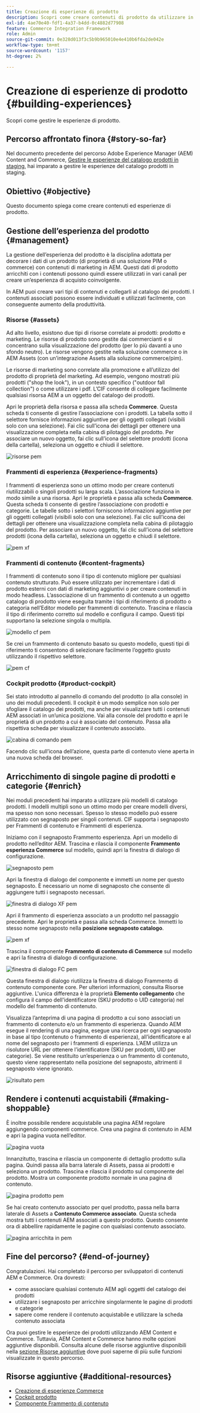 ```yaml
---
title: Creazione di esperienze di prodotto
description: Scopri come creare contenuti di prodotto da utilizzare in vari canali per creare un’esperienza di acquisto coinvolgente.
exl-id: 4ae70e40-fdf1-4a37-b4dd-0c4882d77908
feature: Commerce Integration Framework
role: Admin
source-git-commit: 0e328d013f3c5b9b965010e4e410b6fda2de042e
workflow-type: tm+mt
source-wordcount: '1157'
ht-degree: 2%

---
```


# Creazione di esperienze di prodotto {#building-experiences}

Scopri come gestire le esperienze di prodotto.

## Percorso affrontato finora {#story-so-far}

Nel documento precedente del percorso Adobe Experience Manager (AEM) Content and Commerce, [Gestire le esperienze del catalogo prodotti in staging](staged-catalog.md), hai imparato a gestire le esperienze del catalogo prodotti in staging.

## Obiettivo {#objective}

Questo documento spiega come creare contenuti ed esperienze di prodotto.

## Gestione dell’esperienza del prodotto {#management}

La gestione dell’esperienza del prodotto è la disciplina adottata per decorare i dati di un prodotto (di proprietà di una soluzione PIM o commerce) con contenuti di marketing in AEM. Questi dati di prodotto arricchiti con i contenuti possono quindi essere utilizzati in vari canali per creare un’esperienza di acquisto coinvolgente.

In AEM puoi creare vari tipi di contenuti e collegarli al catalogo dei prodotti. I contenuti associati possono essere individuati e utilizzati facilmente, con conseguente aumento della produttività.

### Risorse {#assets}

Ad alto livello, esistono due tipi di risorse correlate ai prodotti: prodotto e marketing. Le risorse di prodotto sono gestite dai commercianti e si concentrano sulla visualizzazione del prodotto (per lo più davanti a uno sfondo neutro). Le risorse vengono gestite nella soluzione commerce o in AEM Assets (con un’integrazione Assets alla soluzione commerce/pim).

Le risorse di marketing sono correlate alla promozione e all’utilizzo del prodotto di proprietà del marketing. Ad esempio, vengono mostrati più prodotti (&quot;shop the look&quot;), in un contesto specifico (&quot;outdoor fall collection&quot;) o come utilizzare i pdf. L’CIF consente di collegare facilmente qualsiasi risorsa AEM a un oggetto del catalogo dei prodotti.

Apri le proprietà della risorsa e passa alla scheda **Commerce**. Questa scheda ti consente di gestire l’associazione con i prodotti. La tabella sotto il selettore fornisce informazioni aggiuntive per gli oggetti collegati (visibili solo con una selezione). Fai clic sull’icona dei dettagli per ottenere una visualizzazione completa nella cabina di pilotaggio del prodotto. Per associare un nuovo oggetto, fai clic sull’icona del selettore prodotti (icona della cartella), seleziona un oggetto e chiudi il selettore.

![risorse pem](assets/pem-assets.png)

### Frammenti di esperienza {#experience-fragments}

I frammenti di esperienza sono un ottimo modo per creare contenuti riutilizzabili o singoli prodotti su larga scala. L’associazione funziona in modo simile a una risorsa. Apri le proprietà e passa alla scheda **Commerce**. Questa scheda ti consente di gestire l’associazione con prodotti e categorie. Le tabelle sotto i selettori forniscono informazioni aggiuntive per gli oggetti collegati (visibili solo con una selezione). Fai clic sull’icona dei dettagli per ottenere una visualizzazione completa nella cabina di pilotaggio del prodotto. Per associare un nuovo oggetto, fai clic sull’icona del selettore prodotti (icona della cartella), seleziona un oggetto e chiudi il selettore.

![pem xf](assets/pem-xf.png)

### Frammenti di contenuto {#content-fragments}

I frammenti di contenuto sono il tipo di contenuto migliore per qualsiasi contenuto strutturato. Può essere utilizzato per incrementare i dati di prodotto esterni con dati di marketing aggiuntivi o per creare contenuti in modo headless. L’associazione di un frammento di contenuto a un oggetto catalogo di prodotto viene eseguita tramite i tipi di riferimento di prodotto o categoria nell’Editor modello per frammenti di contenuto. Trascina e rilascia il tipo di riferimento corretto sul modello e configura il campo. Questi tipi supportano la selezione singola o multipla.

![modello cf pem](assets/pem-cf-model.png)

Se crei un frammento di contenuto basato su questo modello, questi tipi di riferimento ti consentono di selezionare facilmente l’oggetto giusto utilizzando il rispettivo selettore.

![pem cf](assets/pem-cf.png)

### Cockpit prodotto {#product-cockpit}

Sei stato introdotto al pannello di comando del prodotto (o alla console) in uno dei moduli precedenti. Il cockpit è un modo semplice non solo per sfogliare il catalogo dei prodotti, ma anche per visualizzare tutti i contenuti AEM associati in un’unica posizione. Vai alla console del prodotto e apri le proprietà di un prodotto a cui è associato del contenuto. Passa alla rispettiva scheda per visualizzare il contenuto associato.

![cabina di comando pem](assets/pem-cockpit.png)

Facendo clic sull’icona dell’azione, questa parte di contenuto viene aperta in una nuova scheda del browser.

## Arricchimento di singole pagine di prodotti e categorie {#enrich}

Nei moduli precedenti hai imparato a utilizzare più modelli di catalogo prodotti. I modelli multipli sono un ottimo modo per creare modelli diversi, ma spesso non sono necessari. Spesso lo stesso modello può essere utilizzato con segnaposto per singoli contenuti. CIF supporta i segnaposto per Frammenti di contenuto e Frammenti di esperienza.

Iniziamo con il segnaposto Frammento esperienza. Apri un modello di prodotto nell’editor AEM. Trascina e rilascia il componente **Frammento esperienza Commerce** sul modello, quindi apri la finestra di dialogo di configurazione.

![segnaposto pem](assets/pem-placeholder.png)

Apri la finestra di dialogo del componente e immetti un nome per questo segnaposto. È necessario un nome di segnaposto che consente di aggiungere tutti i segnaposto necessari.

![finestra di dialogo XF pem](assets/pem-dialog-xf.png)

Apri il frammento di esperienza associato a un prodotto nel passaggio precedente. Apri le proprietà e passa alla scheda Commerce. Immetti lo stesso nome segnaposto nella **posizione segnaposto catalogo**.

![pem xf](assets/pem-xf.png)

Trascina il componente **Frammento di contenuto di Commerce** sul modello e apri la finestra di dialogo di configurazione.

![finestra di dialogo FC pem](assets/pem-dialog-cf.png)

Questa finestra di dialogo riutilizza la finestra di dialogo Frammento di contenuto componente core. Per ulteriori informazioni, consulta Risorse aggiuntive. L&#39;unica differenza è la proprietà **Elemento collegamento** che configura il campo dell&#39;identificatore (SKU prodotto o UID categoria) nel modello del frammento di contenuto.

Visualizza l’anteprima di una pagina di prodotto a cui sono associati un frammento di contenuto e/o un frammento di esperienza. Quando AEM esegue il rendering di una pagina, esegue una ricerca per ogni segnaposto in base al tipo (contenuto o frammento di esperienza), all’identificatore e al nome del segnaposto per i frammenti di esperienza. L’AEM utilizza un risolutore URL per ottenere l’identificatore (SKU per prodotti, UID per categorie). Se viene restituito un’esperienza o un frammento di contenuto, questo viene rappresentato nella posizione del segnaposto, altrimenti il segnaposto viene ignorato.

![risultato pem](assets/pem-result.png)

## Rendere i contenuti acquistabili {#making-shoppable}

È inoltre possibile rendere acquistabile una pagina AEM regolare aggiungendo componenti commerce. Crea una pagina di contenuto in AEM e apri la pagina vuota nell’editor.

![pagina vuota](assets/pem-page-empty.png)

Innanzitutto, trascina e rilascia un componente di dettaglio prodotto sulla pagina. Quindi passa alla barra laterale di Assets, passa ai prodotti e seleziona un prodotto. Trascina e rilascia il prodotto sul componente del prodotto. Mostra un componente prodotto normale in una pagina di contenuto.

![pagina prodotto pem](assets/pem-page-product.png)

Se hai creato contenuto associato per quel prodotto, passa nella barra laterale di Assets a **Contenuto Commerce associato**. Questa scheda mostra tutti i contenuti AEM associati a questo prodotto. Questo consente ora di abbellire rapidamente le pagine con qualsiasi contenuto associato.

![pagina arricchita in pem](assets/pem-page-enriched.png)

## Fine del percorso? {#end-of-journey}

Congratulazioni. Hai completato il percorso per sviluppatori di contenuti AEM e Commerce. Ora dovresti:

* come associare qualsiasi contenuto AEM agli oggetti del catalogo dei prodotti
* utilizzare i segnaposto per arricchire singolarmente le pagine di prodotti e categorie
* sapere come rendere il contenuto acquistabile e utilizzare la scheda contenuto associata

Ora puoi gestire le esperienze dei prodotti utilizzando AEM Content e Commerce. Tuttavia, AEM Content e Commerce hanno molte opzioni aggiuntive disponibili. Consulta alcune delle risorse aggiuntive disponibili nella [sezione Risorse aggiuntive](#additional-resources) dove puoi saperne di più sulle funzioni visualizzate in questo percorso.

## Risorse aggiuntive {#additional-resources}

* [Creazione di esperienze Commerce](/help/commerce-cloud/authoring/authoring-commerce-experiences.md)
* [Cockpit prodotto](/help/commerce-cloud/authoring/product-cockpit.md)
* [Componente Frammento di contenuto](https://experienceleague.adobe.com/docs/experience-manager-core-components/using/wcm-components/content-fragment-component.html?lang=en)
